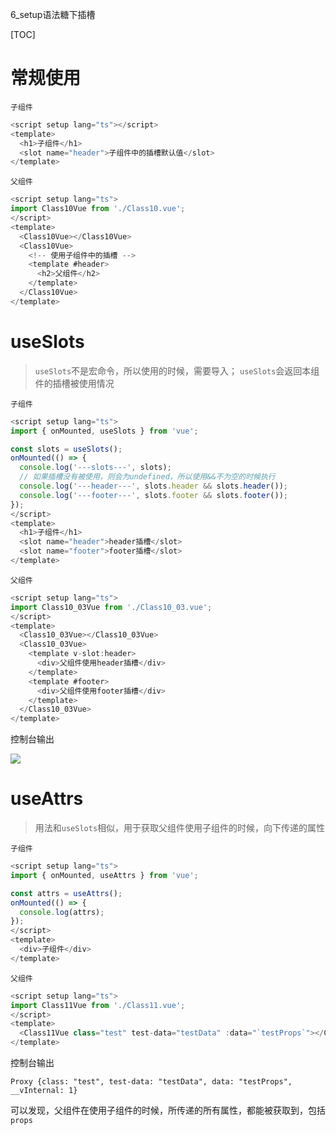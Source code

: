 6_setup语法糖下插槽

[TOC]

# 常规使用

`子组件`

```ts
<script setup lang="ts"></script>
<template>
  <h1>子组件</h1>
  <slot name="header">子组件中的插槽默认值</slot>
</template>
```

`父组件`

```ts
<script setup lang="ts">
import Class10Vue from './Class10.vue';
</script>
<template>
  <Class10Vue></Class10Vue>
  <Class10Vue>
    <!-- 使用子组件中的插槽 -->
    <template #header>
      <h2>父组件</h2>
    </template>
  </Class10Vue>
</template>
```

# useSlots

> `useSlots`不是宏命令，所以使用的时候，需要导入；
> `useSlots`会返回本组件的插槽被使用情况

`子组件`

```ts
<script setup lang="ts">
import { onMounted, useSlots } from 'vue';

const slots = useSlots();
onMounted(() => {
  console.log('---slots---', slots);
  // 如果插槽没有被使用，则会为undefined，所以使用&&不为空的时候执行
  console.log('---header---', slots.header && slots.header());
  console.log('---footer---', slots.footer && slots.footer());
});
</script>
<template>
  <h1>子组件</h1>
  <slot name="header">header插槽</slot>
  <slot name="footer">footer插槽</slot>
</template>
```

`父组件`

```ts
<script setup lang="ts">
import Class10_03Vue from './Class10_03.vue';
</script>
<template>
  <Class10_03Vue></Class10_03Vue>
  <Class10_03Vue>
    <template v-slot:header>
      <div>父组件使用header插槽</div>
    </template>
    <template #footer>
      <div>父组件使用footer插槽</div>
    </template>
  </Class10_03Vue>
</template>
```

控制台输出

![](https://cdn.jsdelivr.net/gh/api888/PublicPic@main//img/iShot2022-08-10%2010.15.55.png)


# useAttrs

> 用法和`useSlots`相似，用于获取父组件使用子组件的时候，向下传递的属性

`子组件`

```ts
<script setup lang="ts">
import { onMounted, useAttrs } from 'vue';

const attrs = useAttrs();
onMounted(() => {
  console.log(attrs);
});
</script>
<template>
  <div>子组件</div>
</template>
```

`父组件`

```ts
<script setup lang="ts">
import Class11Vue from './Class11.vue';
</script>
<template>
  <Class11Vue class="test" test-data="testData" :data="`testProps`"></Class11Vue>
</template>
```

控制台输出

```
Proxy {class: "test", test-data: "testData", data: "testProps", __vInternal: 1}
```
可以发现，父组件在使用子组件的时候，所传递的所有属性，都能被获取到，包括`props`